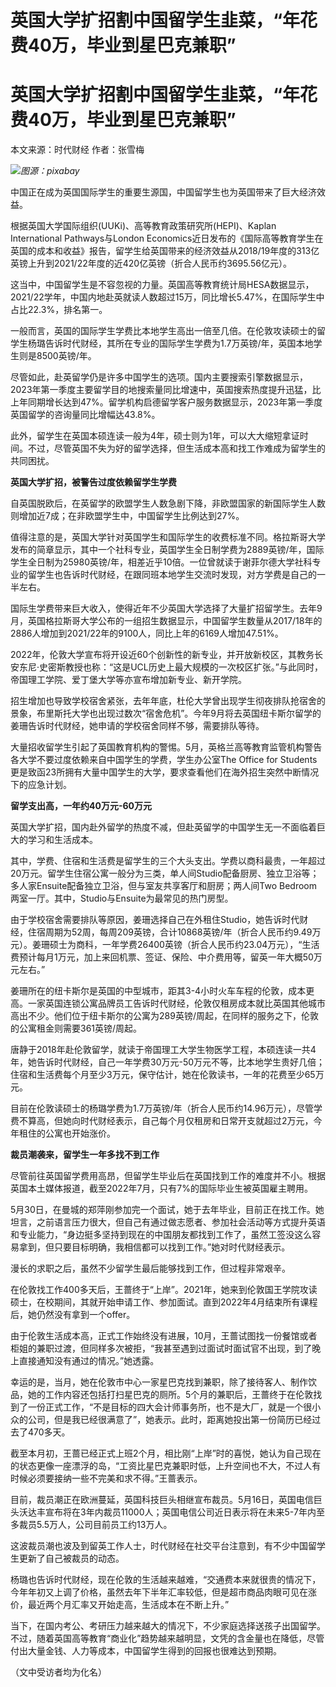# 英国大学扩招割中国留学生韭菜，“年花费40万，毕业到星巴克兼职”

# 英国大学扩招割中国留学生韭菜，“年花费40万，毕业到星巴克兼职”

本文来源：时代财经 作者：张雪梅

![](https://inews.gtimg.com/om_bt/OyXn05miOhIxAelnlvVyeP1ZY14qDC9E6oCm8k9NKMg30AA/1000)_图源：pixabay_

中国正在成为英国国际学生的重要生源国，中国留学生也为英国带来了巨大经济效益。

根据英国大学国际组织(UUKi)、高等教育政策研究所(HEPI)、Kaplan International Pathways与London
Economics近日发布的《国际高等教育学生在英国的成本和收益》报告，留学生给英国带来的经济效益从2018/19年度的313亿英镑上升到2021/22年度的近420亿英镑（折合人民币约3695.56亿元）。

这当中，中国留学生是不容忽视的力量。英国高等教育统计局HESA数据显示，2021/22学年，中国内地赴英就读人数超过15万，同比增长5.47%，在国际学生中占比22.3%，排名第一。

一般而言，英国的国际学生学费比本地学生高出一倍至几倍。在伦敦攻读硕士的留学生杨璐告诉时代财经，其所在专业的国际学生学费为1.7万英镑/年，英国本地学生则是8500英镑/年。

尽管如此，赴英留学仍是许多中国学生的选项。国内主要搜索引擎数据显示，2023年第一季度主要留学目的地搜索量同比增速中，英国搜索热度提升迅猛，比上年同期增长达到47%。留学机构启德留学客户服务数据显示，2023年第一季度英国留学的咨询量同比增幅达43.8%。

此外，留学生在英国本硕连读一般为4年，硕士则为1年，可以大大缩短拿证时间。不过，尽管英国不失为好的留学选择，但生活成本高和找工作难成为留学生的共同困扰。

**英国大学扩招，被警告过度依赖留学生学费**

自英国脱欧后，在英留学的欧盟学生人数急剧下降，非欧盟国家的新国际学生人数则增加近7成；在非欧盟学生中，中国留学生比例达到27%。

值得注意的是，英国大学针对英国学生和国际学生的收费标准不同。格拉斯哥大学发布的简章显示，其中一个社科专业，英国学生全日制学费为2889英镑/年，国际学生全日制为25980英镑/年，相差近乎10倍。一位曾就读于谢菲尔德大学社科专业的留学生也告诉时代财经，在跟同班本地学生交流时发现，对方学费是自己的一半左右。

国际生学费带来巨大收入，使得近年不少英国大学选择了大量扩招留学生。去年9月，英国格拉斯哥大学公布的一组招生数据显示，中国留学生数量从2017/18年的2886人增加到2021/22年的9100人，同比上年的6169人增加47.51%。

2022年，伦敦大学宣布将开设近60个创新性的新专业，并开放新校区，其教务长安东尼·史密斯教授也称：“这是UCL历史上最大规模的一次校区扩张。”与此同时，帝国理工学院、爱丁堡大学等亦宣布增加新专业、新开学院。

招生增加也导致学校宿舍紧张，去年年底，杜伦大学曾出现学生彻夜排队抢宿舍的景象，布里斯托大学也出现过数次“宿舍危机”。今年9月将去英国纽卡斯尔留学的姜珊告诉时代财经，她申请的学校宿舍同样不够，需要排队等待。

大量招收留学生引起了英国教育机构的警惕。5月，英格兰高等教育监管机构警告各大学不要过度依赖来自中国学生的学费，学生办公室The Office for
Students更是致函23所拥有大量中国学生的大学，要求查看他们在海外招生突然中断情况下的应急计划。

**留学支出高，一年约40万元-60万元**

英国大学扩招，国内赴外留学的热度不减，但赴英留学的中国学生无一不面临着巨大的学习和生活成本。

其中，学费、住宿和生活费是留学生的三个大头支出。学费以商科最贵，一年超过20万元。留学生住宿公寓一般分为三类，单人间Studio配备厨房、独立卫浴等；多人家Ensuite配备独立卫浴，但与室友共享客厅和厨房；两人间Two
Bedroom两室一厅。其中，Studio与Ensuite为最常见的热门房型。

由于学校宿舍需要排队等原因，姜珊选择自己在外租住Studio，她告诉时代财经，住宿周期为52周，每周209英镑，合计10868英镑/年（折合人民币约9.49万元）。姜珊硕士为商科，一年学费26400英镑（折合人民币约23.04万元），“生活费预计每月1万元，加上来回机票、签证、保险、中介费用等，留英一年大概50万元左右。”

姜珊所在的纽卡斯尔是英国的中型城市，距其3-4小时火车车程的伦敦，成本更高。一家英国连锁公寓品牌员工告诉时代财经，伦敦仅租房成本就比英国其他城市高出不少。他们位于纽卡斯尔的公寓为289英镑/周起，在同样的服务之下，伦敦的公寓租金则需要361英镑/周起。

唐静于2018年赴伦敦留学，就读于帝国理工大学生物医学工程，本硕连读一共4年，她告诉时代财经，自己一年学费30万元-50万元不等，比本地学生贵好几倍；住宿和生活费每个月至少3万元，保守估计，她在伦敦读书，一年的花费至少65万元。

目前在伦敦读硕士的杨璐学费为1.7万英镑/年（折合人民币约14.96万元），尽管学费不算高，但她向时代财经表示，自己每个月仅租房和日常开支就超过2万元，今年租住的公寓也开始涨价。

**裁员潮袭来，留学生一年多找不到工作**

尽管前往英国留学费用高昂，但留学生毕业后在英国找到工作的难度并不小。根据英国本土媒体报道，截至2022年7月，只有7%的国际毕业生被英国雇主聘用。

5月30日，在曼城的郑萍刚参加完一个面试，她于去年毕业，目前正在找工作。她坦言，之前语言压力很大，但自己有通过做志愿者、参加社会活动等方式提升英语和专业能力，“身边挺多坚持到现在的中国朋友都找到工作了，虽然工签没这么容易拿到，但只要目标明确，我相信都可以找到工作。”她对时代财经表示。

漫长的求职之后，虽然不少留学生最后能够找到工作，但过程非常艰辛。

在伦敦找工作400多天后，王蔷终于“上岸”。2021年，她来到伦敦国王学院攻读硕士，在校期间，其就开始申请工作、参加面试。直到2022年4月结束所有课程后，她仍然没有拿到一个offer。

由于伦敦生活成本高，正式工作始终没有进展，10月，王蔷试图找一份餐馆或者柜姐的兼职过渡，但同样多次被拒，“我甚至遇到过面试时面试官不出现，到了晚上直接通知没有通过的情况。”她透露。

幸运的是，当月，她在伦敦市中心一家星巴克找到兼职，除了接待客人、制作饮品，她的工作内容还包括打扫星巴克的厕所。5个月的兼职后，王蔷终于在伦敦找到了一份正式工作，“不是目标的四大会计师事务所，也不是大厂，就是一个很小众的公司，但是我已经很满意了”，她表示。此时，距离她投出第一份简历已经过去了470多天。

截至本月初，王蔷已经正式上班2个月，相比刚“上岸”时的喜悦，她认为自己现在的状态更像一座漂浮的岛，“工资比星巴克兼职时低，上升空间也不大，不过人有时候必须要接纳一些不完美和求不得。”王蔷表示。

目前，裁员潮正在欧洲蔓延，英国科技巨头相继宣布裁员。5月16日，英国电信巨头沃达丰宣布将在3年内裁员11000人；英国电信公司近日表示将在未来5-7年内至多裁员5.5万人，公司目前员工约13万人。

这波裁员潮也波及到留英工作人士，时代财经在社交平台注意到，有不少中国留学生更新了自己被裁员的动态。

杨璐也告诉时代财经，现在伦敦的生活越来越难，“交通费本来就很贵的情况下，今年年初又上调了价格，虽然去年下半年汇率较低，但是超市商品肉眼可见在涨价，最近两个月汇率又开始走高，生活成本在不断上升。”

当下，在国内考公、考研压力越来越大的情况下，不少家庭选择送孩子出国留学。不过，随着英国高等教育“商业化”趋势越来越明显，文凭的含金量也在降低，尽管付出大量金钱、人力等成本，中国留学生得到的回报也很难达到预期。

（文中受访者均为化名）


